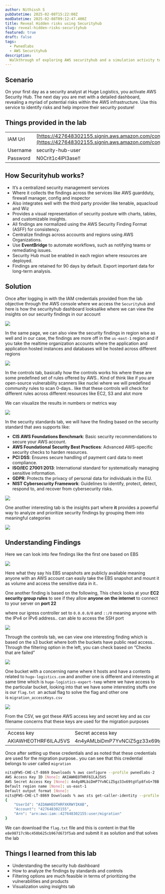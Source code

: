```yaml
---
author: Nithissh S
pubDatetime: 2025-02-08T15:22:00Z
modDatetime: 2025-02-08T09:12:47.400Z
title: Reveal Hidden risks using Securityhub
slug: reveal-hidden-risks-securityhub
featured: true
draft: false
tags:
  - Pwnedlabs
  - AWS Securityhub
description:
  Walkthrough of exploring AWS securityhub and a simulation activity to identify an issue
---
```


## Scenario 

 

On your first day as a security analyst at Huge Logistics, you activate AWS Security Hub. The next day you are met with a detailed dashboard, revealing a myriad of potential risks within the AWS infrastructure. Use this service to identify risks and help improve their security posture!

  

## Things provided in the lab 

 

|     |     |
| --- | --- |
| IAM Url | [https://427648302155.signin.aws.amazon.com/console](https://427648302155.signin.aws.amazon.com/console)<br> |
| Username | security-hub-user<br> |
| Password | N0Crit1c4lPl3ase!!<br> |

  

## How Securityhub works?

 

- It’s a centralized security management services 
- Where it collects the findings across the services like AWS guardduty, firewall manager, config and inspector
- Also integrates well with the third party provider like tenable, aquacloud and Wiz
- Provides a visual representation of security posture with charts, tables, and customizable insights.
- All findings are normalized using the AWS Security Finding Format (ASFF) for consistency.
- Centralize findings across accounts and regions using AWS Organizations.
- Use **EventBridge** to automate workflows, such as notifying teams or remediating issues.
- Security Hub must be enabled in each region where resources are deployed.
- Findings are retained for 90 days by default. Export important data for long-term analysis.

  

## Solution



Once after logging in with the IAM credentials provided from the lab objective through the AWS console where we access the `Securityhub`⁠ and here is how the securityhub dashboard looksalike where we can view the insights on our security findings in our account

  

![](../../assets/images/pwnedlabs/securityhub.png)  

  

In the same page, we can also view the security findings in region wise as well and in our case, the findings are more off in the `us-east-1`⁠ region and if you take the realtime organization accounts where the application and application hosted instances and databases will be hosted across different regions 

  

![](../../assets/images/pwnedlabs/securityhub-2.png)  

  

In the controls tab, basically how the controls works his where these are some predefined set of rules offered by AWS.. Kind of think like if you are open-source vulnerability scanners like nuclei where we will predefined community rules to scan 0-days.. like that these controls will check for different rules across different resources like EC2, S3 and alot more 

  

We can visualize the results in numbers or metrics way 

  

![](../../assets/images/pwnedlabs/securityhub-3.png)  

  

In the security standards tab, we will have the finding based on the security standard that aws supports like:

- **CIS AWS Foundations Benchmark**: Basic security recommendations to secure your AWS account.
- **AWS Foundational Security Best Practices**: Advanced AWS-specific security checks to harden resources.
- **PCI DSS**: Ensures secure handling of payment card data to meet compliance.
- **ISO/IEC 27001:2013**: International standard for systematically managing sensitive information.
- **GDPR**: Protects the privacy of personal data for individuals in the EU.
- **NIST Cybersecurity Framework**: Guidelines to identify, protect, detect, respond to, and recover from cybersecurity risks.

  

![](../../assets/images/pwnedlabs/securityhub-4.png)  

  

One another interesting tab is the insights part where **it** provides a powerful way to analyze and prioritize security findings by grouping them into meaningful categories

  

![](../../assets/images/pwnedlabs/securityhub-5.png)   

  

## Understanding Findings 



Here we can look into few findings like the first one based on EBS 

  

![](../../assets/images/pwnedlabs/securityhub-6.png)  

  

Here what they say his EBS snapshots are publicly available meaning anyone with an AWS account can easily take the EBS snapshot and mount it as volume and access the sensitive data in it.. 

  

One another finding is based on the following, This check looks at your **EC2 security group rules** to see if they allow **anyone on the internet** to connect to your server on **port 22**

  

where our igress controller set to `0.0.0.0/0`⁠ and `::/0` meaning anyone with the IPv4 or IPv6 address.. can able to access the SSH port 

  

![](../../assets/images/pwnedlabs/securityhub-7.png)  

  

Through the controls tab, we can view one interesting finding which is based on the s3 bucket where both the buckets have public read access.. Through the filtering option in the left, you can check based on “Checks that are failed”

  

![](../../assets/images/pwnedlabs/securityhub-8.png)   

  

One bucket with a concerning name where it hosts and have a contents related to `hugo-logistics.com` and another one is different and interesting at same time which is `huge-logistics-export-temp`⁠ where we have access to the particular bucket, looking into that we have some interesting stuffs one is our `flag.txt`  an actual flag to solve the flag and other one is `migration_accessKeys.csv`⁠ 

  

![](../../assets/images/pwnedlabs/securityhub-9.png)   

  

From the CSV, we got these AWS access key and secret key and as csv filename concerns that these keys are used for the migration purposes 

  

|     |     |
| --- | --- |
| Access key <br> | Secret access key<br> |
| AKIAWHEOTHRF6ILAJ5VS<br> | 4n4yAMLbiDmP7YvNCiZ5gz33x69tgVlp8fxG+7BB<br> |

  

Once after setting up these credentials and as noted that these credentials are used for the migration purpose.. you can see that this credential belongs to user called `migration` 

  

```sh
nits@FWS-CHE-LT-8869 Downloads % aws configure --profile pwnedlabs-2
AWS Access Key ID [None]: AKIAWHEOTHRF6ILAJ5VS
AWS Secret Access Key [None]: 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
Default region name [None]: us-east-1
Default output format [None]: 
nits@FWS-CHE-LT-8869 Downloads % aws sts get-caller-identity --profile pwnedlabs-2
{
    "UserId": "AIDAWHEOTHRFXKRWYIKAB",
    "Account": "427648302155",
    "Arn": "arn:aws:iam::427648302155:user/migration"
}
```

  

We can download the `flag.txt` file and this is content in that file `e8e98717c9bc450b625cb967d673f5ab` and submit it as solution and that solves the lab 

  

## Things I learned from this lab 



- Understanding the security hub dashboard 
- How to analyze the findings by standards and controls
- Filtering options are much feasible in terms of prioritizing the vulnerabilities and products 
- Visualization using insights tab 
